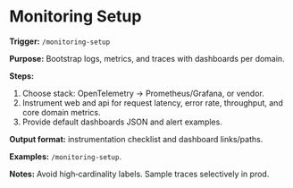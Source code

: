 # Monitoring Setup

**Trigger:** `/monitoring-setup`

**Purpose:** Bootstrap logs, metrics, and traces with dashboards per domain.

**Steps:**
1. Choose stack: OpenTelemetry → Prometheus/Grafana, or vendor.
2. Instrument web and api for request latency, error rate, throughput, and core domain metrics.
3. Provide default dashboards JSON and alert examples.

**Output format:** instrumentation checklist and dashboard links/paths.

**Examples:** `/monitoring-setup`.

**Notes:** Avoid high‑cardinality labels. Sample traces selectively in prod.
